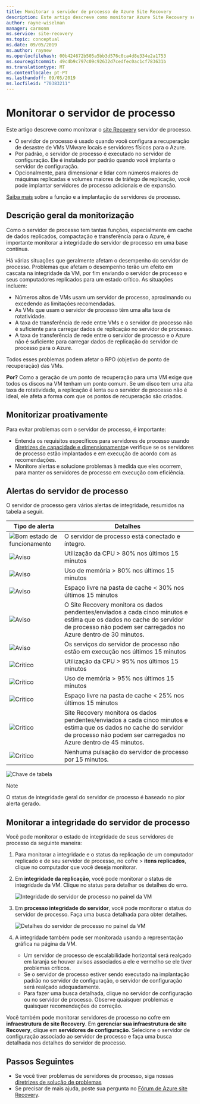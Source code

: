 ```yaml
---
title: Monitorar o servidor de processo de Azure Site Recovery
description: Este artigo descreve como monitorar Azure Site Recovery servidor de processo.
author: rayne-wiselman
manager: carmonm
ms.service: site-recovery
ms.topic: conceptual
ms.date: 09/05/2019
ms.author: raynew
ms.openlocfilehash: 00b424672b505a5bb3d576c0ca4d8e334e2a1753
ms.sourcegitcommit: 49c4b9c797c09c92632d7cedfec0ac1cf783631b
ms.translationtype: MT
ms.contentlocale: pt-PT
ms.lasthandoff: 09/05/2019
ms.locfileid: "70383211"
---
```

# <a name="monitor-the-process-server"></a>Monitorar o servidor de processo

Este artigo descreve como monitorar o [site Recovery](site-recovery-overview.md) servidor de processo.

- O servidor de processo é usado quando você configura a recuperação de desastre de VMs VMware locais e servidores físicos para o Azure.
- Por padrão, o servidor de processo é executado no servidor de configuração. Ele é instalado por padrão quando você implanta o servidor de configuração.
- Opcionalmente, para dimensionar e lidar com números maiores de máquinas replicadas e volumes maiores de tráfego de replicação, você pode implantar servidores de processo adicionais e de expansão.

[Saiba mais](vmware-physical-azure-config-process-server-overview.md) sobre a função e a implantação de servidores de processo.

## <a name="monitoring-overview"></a>Descrição geral da monitorização

Como o servidor de processo tem tantas funções, especialmente em cache de dados replicados, compactação e transferência para o Azure, é importante monitorar a integridade do servidor de processo em uma base contínua.

Há várias situações que geralmente afetam o desempenho do servidor de processo. Problemas que afetam o desempenho terão um efeito em cascata na integridade da VM, por fim enviando o servidor de processo e seus computadores replicados para um estado crítico. As situações incluem:

- Números altos de VMs usam um servidor de processo, aproximando ou excedendo as limitações recomendadas.
- As VMs que usam o servidor de processo têm uma alta taxa de rotatividade.
- A taxa de transferência de rede entre VMs e o servidor de processo não é suficiente para carregar dados de replicação no servidor de processo.
- A taxa de transferência de rede entre o servidor de processo e o Azure não é suficiente para carregar dados de replicação do servidor de processo para o Azure.

Todos esses problemas podem afetar o RPO (objetivo de ponto de recuperação) das VMs. 

**Por?** Como a geração de um ponto de recuperação para uma VM exige que todos os discos na VM tenham um ponto comum. Se um disco tem uma alta taxa de rotatividade, a replicação é lenta ou o servidor de processo não é ideal, ele afeta a forma com que os pontos de recuperação são criados.

## <a name="monitor-proactively"></a>Monitorizar proativamente

Para evitar problemas com o servidor de processo, é importante:

- Entenda os requisitos específicos para servidores de processo usando [diretrizes de capacidade e dimensionamento](site-recovery-plan-capacity-vmware.md#capacity-considerations)e verifique se os servidores de processo estão implantados e em execução de acordo com as recomendações.
- Monitore alertas e solucione problemas à medida que eles ocorrem, para manter os servidores de processo em execução com eficiência.


## <a name="process-server-alerts"></a>Alertas do servidor de processo

O servidor de processo gera vários alertas de integridade, resumidos na tabela a seguir.

**Tipo de alerta** | **Detalhes**
--- | ---
![Bom estado de funcionamento][green] | O servidor de processo está conectado e íntegro.
![Aviso][yellow] | Utilização da CPU > 80% nos últimos 15 minutos
![Aviso][yellow] | Uso de memória > 80% nos últimos 15 minutos
![Aviso][yellow] | Espaço livre na pasta de cache < 30% nos últimos 15 minutos
![Aviso][yellow] | O Site Recovery monitora os dados pendentes/enviados a cada cinco minutos e estima que os dados no cache do servidor de processo não podem ser carregados no Azure dentro de 30 minutos.
![Aviso][yellow] | Os serviços do servidor de processo não estão em execução nos últimos 15 minutos
![Crítico][red] | Utilização da CPU > 95% nos últimos 15 minutos
![Crítico][red] | Uso de memória > 95% nos últimos 15 minutos
![Crítico][red] | Espaço livre na pasta de cache < 25% nos últimos 15 minutos
![Crítico][red] | Site Recovery monitora os dados pendentes/enviados a cada cinco minutos e estima que os dados no cache do servidor de processo não podem ser carregados no Azure dentro de 45 minutos.
![Crítico][red] | Nenhuma pulsação do servidor de processo por 15 minutos.

![Chave de tabela](./media/vmware-physical-azure-monitor-process-server/table-key.png)

> [!NOTE]
> O status de integridade geral do servidor de processo é baseado no pior alerta gerado.



## <a name="monitor-process-server-health"></a>Monitorar a integridade do servidor de processo

Você pode monitorar o estado de integridade de seus servidores de processo da seguinte maneira: 

1. Para monitorar a integridade e o status da replicação de um computador replicado e de seu servidor de processo, no cofre > **itens replicados**, clique no computador que você deseja monitorar.
2. Em **integridade da replicação**, você pode monitorar o status de integridade da VM. Clique no status para detalhar os detalhes do erro.

    ![Integridade do servidor de processo no painel da VM](./media/vmware-physical-azure-monitor-process-server/vm-ps-health.png)

4. Em **processo integridade do servidor**, você pode monitorar o status do servidor de processo. Faça uma busca detalhada para obter detalhes.

    ![Detalhes do servidor de processo no painel da VM](./media/vmware-physical-azure-monitor-process-server/ps-summary.png)

5. A integridade também pode ser monitorada usando a representação gráfica na página da VM.
    - Um servidor de processo de escalabilidade horizontal será realçado em laranja se houver avisos associados a ele e vermelho se ele tiver problemas críticos. 
    - Se o servidor de processo estiver sendo executado na implantação padrão no servidor de configuração, o servidor de configuração será realçado adequadamente.
    - Para fazer uma busca detalhada, clique no servidor de configuração ou no servidor de processo. Observe quaisquer problemas e quaisquer recomendações de correção.

Você também pode monitorar servidores de processo no cofre em **infraestrutura de site Recovery**. Em **gerenciar sua infraestrutura de site Recovery**, clique em **servidores de configuração**. Selecione o servidor de configuração associado ao servidor de processo e faça uma busca detalhada nos detalhes do servidor de processo.


## <a name="next-steps"></a>Passos Seguintes

- Se você tiver problemas de servidores de processo, siga nossas [diretrizes de solução de problemas](vmware-physical-azure-troubleshoot-process-server.md)
- Se precisar de mais ajuda, poste sua pergunta no [Fórum de Azure site Recovery](https://social.msdn.microsoft.com/Forums/azure/home?forum=hypervrecovmgr). 

[green]: ./media/vmware-physical-azure-monitor-process-server/green.png
[yellow]: ./media/vmware-physical-azure-monitor-process-server/yellow.png
[red]: ./media/vmware-physical-azure-monitor-process-server/red.png
